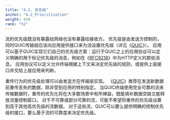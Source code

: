 ```yaml
---
title: "4.2. 优先级"
anchor: "4.2_Prioritization"
weight: 420
rank: "h2"
---
```


流的优先级既没有暴露给网络也没有暴露给接收方。
优先级是由发送方控制的，同时QUIC传输层应该向应用提供接口来为流设置优先级（详见《[QUIC](../RFC9000_Chinese_Simplified)》）。
应用可以基于QUIC实现它们自己的优先级方案：运行于QUIC之上的应用协议可以定义明确的用于标记优先级的消息，例如在《[RFC9218](https://www.rfc-editor.org/info/rfc9218)》中为HTTP定义的那些消息。
应用协议可以定义允许终端根据上下文来决定优先级的规则，或提供上层接口并交给上层应用来判断。

重传行为的优先级处理可以由发送方在传输层实现。
《[QUIC](../RFC9000_Chinese_Simplified)》推荐在发送新数据前重传丢失的数据，除非受到应用的特别指定。
当QUIC终端使用完全可靠的流来传输数据时，重传的优先化将在大多数场景中有所裨益，既能填补数据空缺又能释放流量控制窗口。
对于不可靠或部分可靠的流，可能不希望将重传的优先级设置到高于其他高优先级的流数据。
对于这些流，QUIC可以要么提供明确的控制优先级的接口，要么基于流的可靠度来决定优先级。
